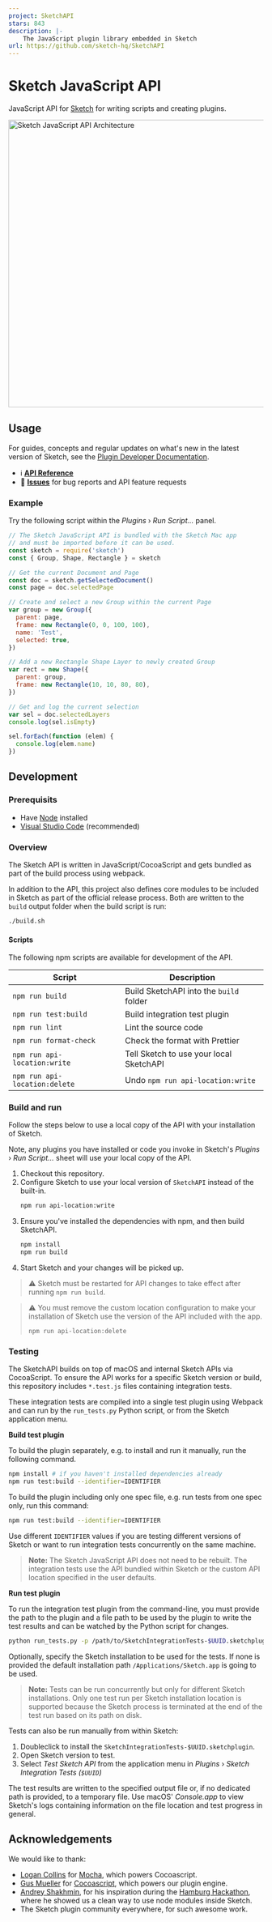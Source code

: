 ```yaml
---
project: SketchAPI
stars: 843
description: |-
    The JavaScript plugin library embedded in Sketch
url: https://github.com/sketch-hq/SketchAPI
---
```


# Sketch JavaScript API

JavaScript API for [Sketch](https://sketch.com) for writing scripts and creating plugins.

<img src="https://user-images.githubusercontent.com/69443/95841168-b8436700-0d4d-11eb-8343-49eebea95fb9.png" alt="Sketch JavaScript API Architecture" width="568">

## Usage

For guides, concepts and regular updates on what's new in the latest version of Sketch, see the [Plugin Developer Documentation](https://developer.sketch.com/plugins/).

- ℹ️ [**API Reference**](https://developer.sketch.com/reference/api/)
- 🐛 [**Issues**](https://github.com/sketch-hq/SketchAPI/issue) for bug reports and API feature requests

### Example

Try the following script within the _Plugins_ › _Run Script…_ panel.

```js
// The Sketch JavaScript API is bundled with the Sketch Mac app
// and must be imported before it can be used.
const sketch = require('sketch')
const { Group, Shape, Rectangle } = sketch

// Get the current Document and Page
const doc = sketch.getSelectedDocument()
const page = doc.selectedPage

// Create and select a new Group within the current Page
var group = new Group({
  parent: page,
  frame: new Rectangle(0, 0, 100, 100),
  name: 'Test',
  selected: true,
})

// Add a new Rectangle Shape Layer to newly created Group
var rect = new Shape({
  parent: group,
  frame: new Rectangle(10, 10, 80, 80),
})

// Get and log the current selection
var sel = doc.selectedLayers
console.log(sel.isEmpty)

sel.forEach(function (elem) {
  console.log(elem.name)
})
```

## Development

### Prerequisits

- Have [Node](https://nodejs.org) installed
- [Visual Studio Code](https://code.visualstudio.com) (recommended)

### Overview

The Sketch API is written in JavaScript/CocoaScript and gets bundled as part of the build process using webpack.

In addition to the API, this project also defines core modules to be included in Sketch as part of the official release process. Both are written to the `build` output folder when the build script is run:

```sh
./build.sh
```

#### Scripts

The following npm scripts are available for development of the API.

| Script                        | Description                             |
| ----------------------------- | --------------------------------------- |
| `npm run build`               | Build SketchAPI into the `build` folder |
| `npm run test:build`          | Build integration test plugin           |
| `npm run lint`                | Lint the source code                    |
| `npm run format-check`        | Check the format with Prettier          |
| `npm run api-location:write`  | Tell Sketch to use your local SketchAPI |
| `npm run api-location:delete` | Undo `npm run api-location:write`       |

### Build and run

Follow the steps below to use a local copy of the API with your installation of Sketch.

Note, any plugins you have installed or code you invoke in Sketch's _Plugins_ › _Run Script…_ sheet will use your local copy of the API.

1. Checkout this repository.
1. Configure Sketch to use your local version of `SketchAPI` instead of the built-in.
   ```sh
   npm run api-location:write
   ```
1. Ensure you've installed the dependencies with npm, and then build SketchAPI.
   ```sh
   npm install
   npm run build
   ```
1. Start Sketch and your changes will be picked up.

> ⚠️ Sketch must be restarted for API changes to take effect after running `npm run build`.

> ⚠️ You must remove the custom location configuration to make your installation of Sketch use the version of the API included with the app.
>
> ```
> npm run api-location:delete
>
> ```

### Testing

The SketchAPI builds on top of macOS and internal Sketch APIs via CocoaScript. To ensure the API works for a specific Sketch version or build, this repository includes `*.test.js` files containing integration tests.

These integration tests are compiled into a single test plugin using Webpack and can run by the `run_tests.py` Python script, or from the Sketch application menu.

**Build test plugin**

To build the plugin separately, e.g. to install and run it manually, run the following command.

```sh
npm install # if you haven't installed dependencies already
npm run test:build --identifier=IDENTIFIER
```

To build the plugin including only one spec file, e.g. run tests from one spec only, run this command:

```sh
npm run test:build --identifier=IDENTIFIER
```

Use different `IDENTIFIER` values if you are testing different versions of Sketch or want to run integration tests concurrently on the same machine.

> **Note:** The Sketch JavaScript API does not need to be rebuilt. The integration tests use the API bundled within Sketch or the custom API location specified in the user defaults.

**Run test plugin**

To run the integration test plugin from the command-line, you must provide the path to the plugin and a file path to be used by the plugin to write the test results and can be watched by the Python script for changes.

```sh
python run_tests.py -p /path/to/SketchIntegrationTests-$UUID.sketchplugin -o FILE_PATH [-s SKETCH_PATH] [-t TIMEOUT]
```

Optionally, specify the Sketch installation to be used for the tests. If none is provided the default installation path `/Applications/Sketch.app` is going to be used.

> **Note:** Tests can be run concurrently but only for different Sketch installations. Only one test run per Sketch installation location is supported because the Sketch process is terminated at the end of the test run based on its path on disk.

Tests can also be run manually from within Sketch:

1. Doubleclick to install the `SketchIntegrationTests-$UUID.sketchplugin`.
2. Open Sketch version to test.
3. Select _Test Sketch API_ from the application menu in _Plugins_ › _Sketch Integration Tests (`$UUID`)_

The test results are written to the specified output file or, if no dedicated path is provided, to a temporary file. Use macOS' _Console.app_ to view Sketch's logs containing information on the file location and test progress in general.

## Acknowledgements

We would like to thank:

- [Logan Collins](https://github.com/logancollins) for [Mocha](https://github.com/logancollins/Mocha), which powers Cocoascript.
- [Gus Mueller](https://github.com/ccgus) for [Cocoascript](https://github.com/ccgus/CocoaScript), which powers our plugin engine.
- [Andrey Shakhmin](https://github.com/turbobabr), for his inspiration during the [Hamburg Hackathon](http://designtoolshackday.com), where he showed us a clean way to use node modules inside Sketch.
- The Sketch plugin community everywhere, for such awesome work.

